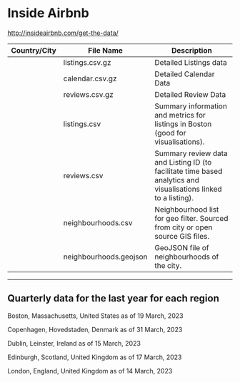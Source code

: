 # Inside Airbnb

http://insideairbnb.com/get-the-data/


| Country/City | File Name | Description |
| ----------- | ----------- | -------- | 
|     	     | listings.csv.gz	|         Detailed Listings data |
|     	     | calendar.csv.gz	|         Detailed Calendar Data |
|     	     | reviews.csv.gz	|         Detailed Review Data |
|     	     | listings.csv	|         Summary information and metrics for listings in Boston (good for visualisations). |
|     	     | reviews.csv	|         Summary review data and Listing ID (to facilitate time based analytics and visualisations linked to a listing). |
|     	     | neighbourhoods.csv |    Neighbourhood list for geo filter. Sourced from city or open source GIS files. |
|     	     | neighbourhoods.geojson	|    GeoJSON file of neighbourhoods of the city. |

_____________________________________
## Quarterly data for the last year for each region

Boston, Massachusetts, United States
as of 19 March, 2023

Copenhagen, Hovedstaden, Denmark
as of 31 March, 2023

Dublin, Leinster, Ireland
as of 15 March, 2023

Edinburgh, Scotland, United Kingdom
as of 17 March, 2023

London, England, United Kingdom
as of 14 March, 2023
